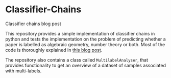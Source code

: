 # Classifier-Chains
Classifier chains blog post 

This repository provides a simple implementation of classifier chains in python and tests the implementation on the problem of 
predicting whether a paper is labelled as algebraic geometry, number theory or both. Most of the code is thoroughly explained in [this blog post](https://olivereanderson.github.io/2019/05/21/Multi-label-classification-and-esoteric-text-preparation.html). 

The repository also contains a class called `MultilabelAnalyser`, that provides functionality to get an overview of a dataset of samples 
associated with multi-labels. 






